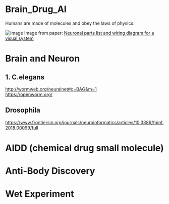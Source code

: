 # Brain_Drug_AI

Humans are made of molecules and obey the laws of physics.

![image](https://github.com/user-attachments/assets/9571f61c-ff84-4d5e-8fbb-ea7d4b80d4d1)
Image from paper: [Neuronal parts list and wiring diagram for a visual system](https://www.nature.com/articles/s41586-024-07981-1)

# Brain and Neuron
## 1. C.elegans
http://wormweb.org/neuralnet#c=BAG&m=1  
https://openworm.org/
## Drosophila 
https://www.frontiersin.org/journals/neuroinformatics/articles/10.3389/fninf.2018.00099/full

# AIDD (chemical drug small molecule)

# Anti-Body Discovery

# Wet Experiment
